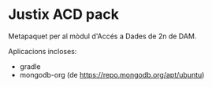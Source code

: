 # Justix ACD pack

Metapaquet per al mòdul d'Accés a Dades de 2n de DAM.

Aplicacions incloses:

* gradle
* mongodb-org (de https://repo.mongodb.org/apt/ubuntu)